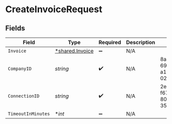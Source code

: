 # CreateInvoiceRequest


## Fields

| Field                                             | Type                                              | Required                                          | Description                                       | Example                                           |
| ------------------------------------------------- | ------------------------------------------------- | ------------------------------------------------- | ------------------------------------------------- | ------------------------------------------------- |
| `Invoice`                                         | [*shared.Invoice](../../models/shared/invoice.md) | :heavy_minus_sign:                                | N/A                                               |                                                   |
| `CompanyID`                                       | *string*                                          | :heavy_check_mark:                                | N/A                                               | 8a210b68-6988-11ed-a1eb-0242ac120002              |
| `ConnectionID`                                    | *string*                                          | :heavy_check_mark:                                | N/A                                               | 2e9d2c44-f675-40ba-8049-353bfcb5e171              |
| `TimeoutInMinutes`                                | **int*                                            | :heavy_minus_sign:                                | N/A                                               |                                                   |